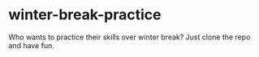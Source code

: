 # winter-break-practice
Who wants to practice their skills over winter break? Just clone the repo and have fun.
